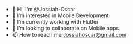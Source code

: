 - 👋 Hi, I’m @Jossiah-Oscar
- 👀 I’m interested in Mobile Development 
- 🌱 I’m currently working with Flutter 
- 💞️ I’m looking to collaborate on Mobile apps
- 📫 How to reach me Jossiahoscar@gmail.com

<!---
Jossiah-Oscar/Jossiah-Oscar is a ✨ special ✨ repository because its `README.md` (this file) appears on your GitHub profile.
You can click the Preview link to take a look at your changes.
--->
